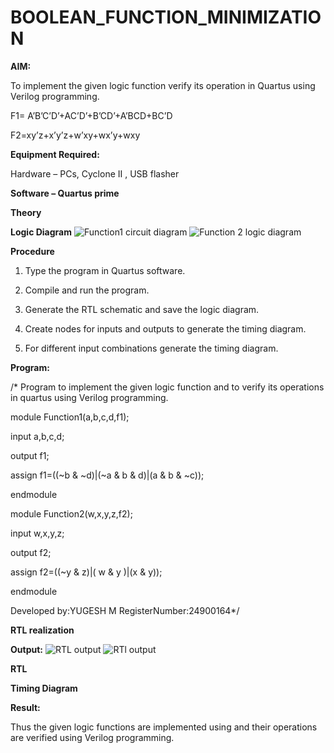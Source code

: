 # BOOLEAN_FUNCTION_MINIMIZATION

**AIM:**

To implement the given logic function verify its operation in Quartus using Verilog programming.

F1= A’B’C’D’+AC’D’+B’CD’+A’BCD+BC’D 

F2=xy’z+x’y’z+w’xy+wx’y+wxy

**Equipment Required:**

Hardware – PCs, Cyclone II , USB flasher

**Software – Quartus prime**

**Theory**

**Logic Diagram**
![Function1 circuit diagram](https://github.com/user-attachments/assets/3ba10d1e-0ab6-407c-93d9-c660b02f7b92)
![Function 2 logic diagram](https://github.com/user-attachments/assets/aeb81439-7780-4e11-9438-3e97d6aa1df8)



**Procedure**

1.	Type the program in Quartus software.

2.	Compile and run the program.

3.	Generate the RTL schematic and save the logic diagram.

4.	Create nodes for inputs and outputs to generate the timing diagram.

5.	For different input combinations generate the timing diagram.


**Program:**

/* Program to implement the given logic function and to verify its operations in quartus using Verilog programming.


module Function1(a,b,c,d,f1); 

input a,b,c,d; 

output f1; 

assign f1=((~b & ~d)|(~a & b & d)|(a & b & ~c)); 

endmodule 



module Function2(w,x,y,z,f2); 

input w,x,y,z; 

output f2; 

assign f2=((~y & z)|( w & y )|(x & y)); 

endmodule 


Developed by:YUGESH M 
RegisterNumber:24900164*/


**RTL realization**

**Output:**
![RTL output ](https://github.com/user-attachments/assets/531b71cb-8f01-4032-b40a-3bed9f908163)
![RTl output](https://github.com/user-attachments/assets/da6aaff0-a6ab-4439-a339-e7664179a674)


**RTL**

**Timing Diagram**

**Result:**

Thus the given logic functions are implemented using and their operations are verified using Verilog programming.

